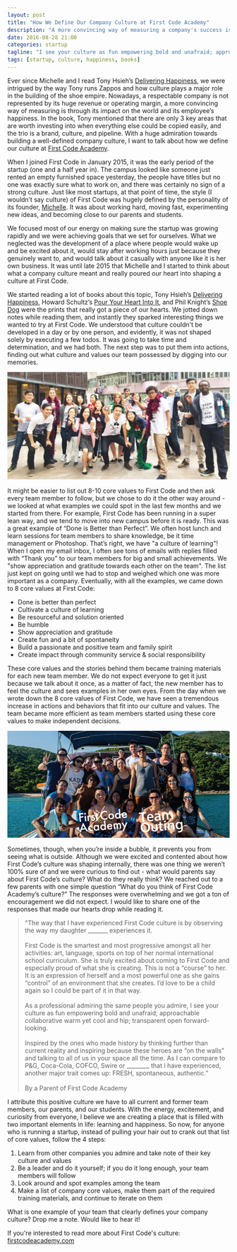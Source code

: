 ```yaml
---
layout: post
title: "How We Define Our Company Culture at First Code Academy"
description: "A more convincing way of measuring a company's success is through its impact on the world and its employee’s happiness, Kevon talks about how we define a company culture at First Code Academy."
date: 2016-08-28 21:00
categories: startup
tagline: "I see your culture as fun empowering bold and unafraid; approachable collaborative warm yet cool and hip; transparent open forward looking. - A Parent of First Code Academy"
tags: [startup, culture, happiness, books]
---
```


Ever since Michelle and I read Tony Hsieh’s <a href="https://www.amazon.com/gp/product/0446576220/ref=as_li_tl?ie=UTF8&camp=1789&creative=9325&creativeASIN=0446576220&linkCode=as2&tag=kevon-20&linkId=ee5073a25ed1b1b4a5750837accd88b3" target="_blank">Delivering Happiness</a>, we were intrigued by the way Tony runs Zappos and how culture plays a major role in the building of the shoe empire. Nowadays, a respectable company is not represented by its huge revenue or operating margin, a more convincing way of measuring is through its impact on the world and its employee’s happiness. In the book, Tony mentioned that there are only 3 key areas that are worth investing into when everything else could be copied easily, and the trio is a brand, culture, and pipeline. With a huge admiration towards building a well-defined company culture, I want to talk about how we define our culture at <a href="http://firstcodeacademy.com" target="_blank">First Code Academy</a>.

When I joined First Code in January 2015, it was the early period of the startup (one and a half year in). The campus looked like someone just rented an empty furnished space yesterday, the people have titles but no one was exactly sure what to work on, and there was certainly no sign of a strong culture. Just like most startups, at that point of time, the style (I wouldn’t say culture) of First Code was hugely defined by the personality of its founder, <a href="http://www.sunmichelle.com/" target="_blank">Michelle</a>. It was about working hard, moving fast, experimenting new ideas, and becoming close to our parents and students.

We focused most of our energy on making sure the startup was growing rapidly and we were achieving goals that we set for ourselves. What we neglected was the development of a place where people would wake up and be excited about it, would stay after working hours just because they genuinely want to, and would talk about it casually with anyone like it is her own business. It was until late 2015 that Michelle and I started to think about what a company culture meant and really poured our heart into shaping a culture at First Code.

We started reading a lot of books about this topic, Tony Hsieh’s <a href="https://www.amazon.com/gp/product/0446576220/ref=as_li_tl?ie=UTF8&camp=1789&creative=9325&creativeASIN=0446576220&linkCode=as2&tag=kevon-20&linkId=ee5073a25ed1b1b4a5750837accd88b3" target="_blank">Delivering Happiness</a>, Howard Schultz’s <a href="https://www.amazon.com/gp/product/0786883561/ref=as_li_tl?ie=UTF8&camp=1789&creative=9325&creativeASIN=0786883561&linkCode=as2&tag=kevon-20&linkId=f35f270d21c6ffd59bc71e259a05a578">Pour Your Heart Into It</a>, and Phil Knight’s <a href="https://www.amazon.com/gp/product/1501135910/ref=as_li_tl?ie=UTF8&camp=1789&creative=9325&creativeASIN=1501135910&linkCode=as2&tag=kevon-20&linkId=37da1b98e081021684173bf20b0ba0ff">Shoe Dog</a> were the prints that really got a piece of our hearts. We jotted down notes while reading them, and instantly they sparked interesting things we wanted to try at First Code. We understood that culture couldn't be developed in a day or by one person, and evidently, it was not shaped solely by executing a few todos. It was going to take time and determination, and we had both. The next step was to put them into actions, finding out what culture and values our team possessed by digging into our memories.

<img class="full-image" src="/assets/images/posts/firstcode-teamhk.jpg" alt="First Code Academy Team Hong Kong" />

It might be easier to list out 8-10 core values to First Code and then ask every team member to follow, but we chose to do it the other way around - we looked at what examples we could spot in the last few months and we started from there. For example, First Code has been running in a super lean way, and we tend to move into new campus before it is ready. This was a great example of “Done is Better than Perfect”. We often host lunch and learn sessions for team members to share knowledge, be it time management or Photoshop. That’s right, we have "a culture of learning"! When I open my email inbox, I often see tons of emails with replies filled with “Thank you” to our team members for big and small achievements. We "show appreciation and gratitude towards each other on the team". The list just kept on going until we had to stop and weighed which one was more important as a company. Eventually, with all the examples, we came down to 8 core values at First Code:

- Done is better than perfect
- Cultivate a culture of learning
- Be resourceful and solution oriented
- Be humble
- Show appreciation and gratitude
- Create fun and a bit of spontaneity
- Build a passionate and positive team and family spirit
- Create impact through community service & social responsibility

These core values and the stories behind them became training materials for each new team member. We do not expect everyone to get it just because we talk about it once, as a matter of fact, the new member has to feel the culture and sees examples in her own eyes. From the day when we wrote down the 8 core values of First Code, we have seen a tremendous increase in actions and behaviors that fit into our culture and values. The team became more efficient as team members started using these core values to make independent decisions.

<img class="full-image" src="/assets/images/posts/firstcode-outing.jpg" alt="First Code Academy Team Outing" />

Sometimes, though, when you’re inside a bubble, it prevents you from seeing what is outside. Although we were excited and contented about how First Code’s culture was shaping internally, there was one thing we weren’t 100% sure of and we were curious to find out - what would parents say about First Code’s culture? What do they really think? We reached out to a few parents with one simple question “What do you think of First Code Academy’s culture?” The responses were overwhelming and we got a ton of encouragement we did not expect. I would like to share one of the responses that made our hearts drop while reading it.

> <span class="quote">"The way that I have experienced First Code culture is by observing the way my daughter _______ experiences it.<br><br>
> First Code is the smartest and most progressive amongst all her activities: art, language, sports on top of her normal international school curriculum. She is truly excited about coming to First Code and especially proud of what she is creating. This is not a “course” to her. It is an expression of herself and a most powerful one as she gains “control” of an environment that she creates. I’d love to be a child again so I could be part of it in that way.<br><br>
> As a professional admiring the same people you admire, I see your culture as fun empowering bold and unafraid; approachable collaborative warm yet cool and hip; transparent open forward-looking.<br><br>
> Inspired by the ones who made history by thinking further than current reality and inspiring because these heroes are “on the walls” and talking to all of us in your space all the time. As I can compare to P&G, Coca-Cola, COFCO, Swire or ________ that I have experienced, another major trait comes up: FRESH, spontaneous, authentic."<br><br>
> By a Parent of First Code Academy</span>

I attribute this positive culture we have to all current and former team members, our parents, and our students. With the energy, excitement, and curiosity from everyone, I believe we are creating a place that is filled with two important elements in life: learning and happiness. So now, for anyone who is running a startup, instead of pulling your hair out to crank out that list of core values, follow the 4 steps:

1. Learn from other companies you admire and take note of their key culture and values
2. Be a leader and do it yourself; if you do it long enough, your team members will follow
3. Look around and spot examples among the team
4. Make a list of company core values, make them part of the required training materials, and continue to iterate on them

What is one example of your team that clearly defines your company culture? Drop me a note. Would like to hear it!

If you're interested to read more about First Code's culture: <a href="http://hk.firstcodeacademy.com/careers" target="_blank">firstcodeacademy.com</a>